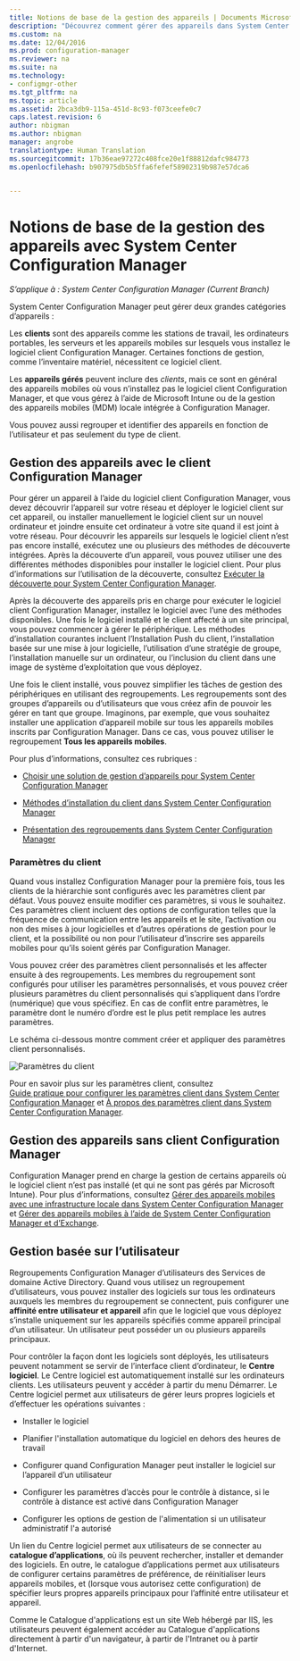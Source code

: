 ```yaml
---
title: Notions de base de la gestion des appareils | Documents Microsoft
description: "Découvrez comment gérer des appareils dans System Center Configuration Manager."
ms.custom: na
ms.date: 12/04/2016
ms.prod: configuration-manager
ms.reviewer: na
ms.suite: na
ms.technology:
- configmgr-other
ms.tgt_pltfrm: na
ms.topic: article
ms.assetid: 2bca3db9-115a-451d-8c93-f073ceefe0c7
caps.latest.revision: 6
author: nbigman
ms.author: nbigman
manager: angrobe
translationtype: Human Translation
ms.sourcegitcommit: 17b36eae97272c408fce20e1f88812dafc984773
ms.openlocfilehash: b907975db5b5ffa6fefef58902319b987e57dca6


---
```

# <a name="fundamentals-of-managing-devices-with-system-center-configuration-manager"></a>Notions de base de la gestion des appareils avec System Center Configuration Manager

*S’applique à : System Center Configuration Manager (Current Branch)*

System Center Configuration Manager peut gérer deux grandes catégories d’appareils :

Les **clients** sont des appareils comme les stations de travail, les ordinateurs portables, les serveurs et les appareils mobiles sur lesquels vous installez le logiciel client Configuration Manager. Certaines fonctions de gestion, comme l’inventaire matériel, nécessitent ce logiciel client.  

Les **appareils gérés** peuvent inclure des *clients*, mais ce sont en général des appareils mobiles où vous n’installez pas le logiciel client Configuration Manager, et que vous gérez à l’aide de Microsoft Intune ou de la gestion des appareils mobiles (MDM) locale intégrée à Configuration Manager.

Vous pouvez aussi regrouper et identifier des appareils en fonction de l’utilisateur et pas seulement du type de client.

## <a name="managing-devices-with-the-configuration-manager-client"></a>Gestion des appareils avec le client Configuration Manager

Pour gérer un appareil à l’aide du logiciel client Configuration Manager, vous devez découvrir l’appareil sur votre réseau et déployer le logiciel client sur cet appareil, ou installer manuellement le logiciel client sur un nouvel ordinateur et joindre ensuite cet ordinateur à votre site quand il est joint à votre réseau. Pour découvrir les appareils sur lesquels le logiciel client n’est pas encore installé, exécutez une ou plusieurs des méthodes de découverte intégrées. Après la découverte d’un appareil, vous pouvez utiliser une des différentes méthodes disponibles pour installer le logiciel client. Pour plus d’informations sur l’utilisation de la découverte, consultez [Exécuter la découverte pour System Center Configuration Manager](../../core/servers/deploy/configure/run-discovery.md).  

 Après la découverte des appareils pris en charge pour exécuter le logiciel client Configuration Manager, installez le logiciel avec l’une des méthodes disponibles. Une fois le logiciel installé et le client affecté à un site principal, vous pouvez commencer à gérer le périphérique.  Les méthodes d’installation courantes incluent l’Installation Push du client, l’installation basée sur une mise à jour logicielle, l’utilisation d’une stratégie de groupe, l’installation manuelle sur un ordinateur, ou l’inclusion du client dans une image de système d’exploitation que vous déployez.  

 Une fois le client installé, vous pouvez simplifier les tâches de gestion des périphériques en utilisant des regroupements. Les regroupements sont des groupes d’appareils ou d’utilisateurs que vous créez afin de pouvoir les gérer en tant que groupe. Imaginons, par exemple, que vous souhaitez installer une application d’appareil mobile sur tous les appareils mobiles inscrits par Configuration Manager. Dans ce cas, vous pouvez utiliser le regroupement **Tous les appareils mobiles**.  

 Pour plus d’informations, consultez ces rubriques :  

-   [Choisir une solution de gestion d’appareils pour System Center Configuration Manager](../../core/plan-design/choose-a-device-management-solution.md)  

-   [Méthodes d’installation du client dans System Center Configuration Manager](../../core/clients/deploy/plan/client-installation-methods.md)  

-   [Présentation des regroupements dans System Center Configuration Manager](../../core/clients/manage/collections/introduction-to-collections.md)  

### <a name="client-settings"></a>Paramètres du client  
 Quand vous installez Configuration Manager pour la première fois, tous les clients de la hiérarchie sont configurés avec les paramètres client par défaut. Vous pouvez ensuite modifier ces paramètres, si vous le souhaitez. Ces paramètres client incluent des options de configuration telles que la fréquence de communication entre les appareils et le site, l’activation ou non des mises à jour logicielles et d’autres opérations de gestion pour le client, et la possibilité ou non pour l’utilisateur d’inscrire ses appareils mobiles pour qu’ils soient gérés par Configuration Manager.  

Vous pouvez créer des paramètres client personnalisés et les affecter ensuite à des regroupements.  Les membres du regroupement sont configurés pour utiliser les paramètres personnalisés, et vous pouvez créer plusieurs paramètres du client personnalisés qui s’appliquent dans l’ordre (numérique) que vous spécifiez.  En cas de conflit entre paramètres, le paramètre dont le numéro d’ordre est le plus petit remplace les autres paramètres.  

Le schéma ci-dessous montre comment créer et appliquer des paramètres client personnalisés.  

 ![Paramètres du client](media/ClientSettings.gif)  

 Pour en savoir plus sur les paramètres client, consultez  
                [Guide pratique pour configurer les paramètres client dans System Center Configuration Manager](../../core/clients/deploy/configure-client-settings.md) et [À propos des paramètres client dans System Center Configuration Manager](../../core/clients/deploy/about-client-settings.md).

## <a name="managing-devices-without-the-configuration-manager-client"></a>Gestion des appareils sans client Configuration Manager  
 Configuration Manager prend en charge la gestion de certains appareils où le logiciel client n’est pas installé (et qui ne sont pas gérés par Microsoft Intune). Pour plus d’informations, consultez [Gérer des appareils mobiles avec une infrastructure locale dans System Center Configuration Manager](../../mdm/understand/manage-mobile-devices-with-on-premises-infrastructure.md) et [Gérer des appareils mobiles à l’aide de System Center Configuration Manager et d’Exchange](../../mdm/deploy-use/manage-mobile-devices-with-exchange-activesync.md).  

## <a name="user-based-management"></a>Gestion basée sur l’utilisateur  
 Regroupements Configuration Manager d’utilisateurs des Services de domaine Active Directory. Quand vous utilisez un regroupement d’utilisateurs, vous pouvez installer des logiciels sur tous les ordinateurs auxquels les membres du regroupement se connectent, puis configurer une **affinité entre utilisateur et appareil** afin que le logiciel que vous déployez s’installe uniquement sur les appareils spécifiés comme appareil principal d’un utilisateur. Un utilisateur peut posséder un ou plusieurs appareils principaux.  

 Pour contrôler la façon dont les logiciels sont déployés, les utilisateurs peuvent notamment se servir de l’interface client d’ordinateur, le **Centre logiciel**. Le Centre logiciel est automatiquement installé sur les ordinateurs clients. Les utilisateurs peuvent y accéder à partir du menu Démarrer. Le Centre logiciel permet aux utilisateurs de gérer leurs propres logiciels et d’effectuer les opérations suivantes :  

-   Installer le logiciel  

-   Planifier l'installation automatique du logiciel en dehors des heures de travail  

-   Configurer quand Configuration Manager peut installer le logiciel sur l’appareil d’un utilisateur  

-   Configurer les paramètres d’accès pour le contrôle à distance, si le contrôle à distance est activé dans Configuration Manager  

-   Configurer les options de gestion de l'alimentation si un utilisateur administratif l'a autorisé  

 Un lien du Centre logiciel permet aux utilisateurs de se connecter au **catalogue d’applications**, où ils peuvent rechercher, installer et demander des logiciels. En outre, le catalogue d’applications permet aux utilisateurs de configurer certains paramètres de préférence, de réinitialiser leurs appareils mobiles, et (lorsque vous autorisez cette configuration) de spécifier leurs propres appareils principaux pour l’affinité entre utilisateur et appareil.   

 Comme le Catalogue d'applications est un site Web hébergé par IIS, les utilisateurs peuvent également accéder au Catalogue d'applications directement à partir d'un navigateur, à partir de l'Intranet ou à partir d'Internet.  



<!--HONumber=Dec16_HO1-->


